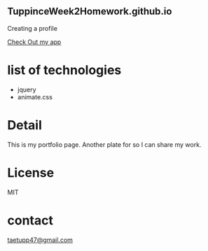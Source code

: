 ## TuppinceWeek2Homework.github.io
Creating a profile
 

[Check Out my app](https://tuppince24.github.io/TuppinceWeek2Homework.github.io/)


# list of technologies

- jquery
- animate.css

# Detail
This is my portfolio page. Another plate for so I can share my work.



# License 

MIT


# contact 
taetupp47@gmail.com